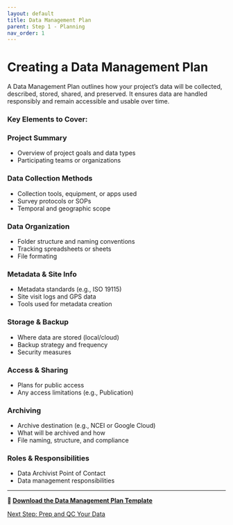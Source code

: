 ```yaml
---
layout: default
title: Data Management Plan
parent: Step 1 - Planning
nav_order: 1
---
```


# Creating a Data Management Plan

A Data Management Plan outlines how your project’s data will be collected, described, stored, shared, and preserved. It ensures data are handled responsibly and remain accessible and usable over time.

### Key Elements to Cover:


<div class="card-grid">

  <div class="card">
    <h3>Project Summary</h3>
    <ul>
      <li>Overview of project goals and data types</li>
      <li>Participating teams or organizations</li>
    </ul>
  </div>

  <div class="card">
    <h3>Data Collection Methods</h3>
    <ul>
      <li>Collection tools, equipment, or apps used</li>
      <li>Survey protocols or SOPs</li>
      <li>Temporal and geographic scope</li>
    </ul>
  </div>

  <div class="card">
    <h3>Data Organization</h3>
    <ul>
      <li>Folder structure and naming conventions</li>
      <li>Tracking spreadsheets or sheets</li>
      <li>File formating</li>
    </ul>
  </div>

  <div class="card">
    <h3>Metadata & Site Info</h3>
    <ul>
      <li>Metadata standards (e.g., ISO 19115)</li>
      <li>Site visit logs and GPS data</li>
      <li>Tools used for metadata creation</li>
    </ul>
  </div>

  <div class="card">
    <h3>Storage & Backup</h3>
    <ul>
      <li>Where data are stored (local/cloud)</li>
      <li>Backup strategy and frequency</li>
      <li>Security measures</li>
    </ul>
  </div>

  <div class="card">
    <h3>Access & Sharing</h3>
    <ul>
      <li>Plans for public access</li>
      <li>Any access limitations (e.g., Publication)</li>
    </ul>
  </div>

  <div class="card">
    <h3>Archiving</h3>
    <ul>
      <li>Archive destination (e.g., NCEI or Google Cloud)</li>
      <li>What will be archived and how</li>
      <li>File naming, structure, and compliance</li>
    </ul>
  </div>

  <div class="card">
    <h3>Roles & Responsibilities</h3>
    <ul>
      <li>Data Archivist Point of Contact</li>
      <li>Data management responsibilities</li>
    </ul>
  </div>

</div>

<hr>

<p><strong>📄 <a href="https://your-template-link.com" target="_blank">Download the Data Management Plan Template</a></strong></p>

</a> <a href="{{ '/docs/Step-2-Prep-and-QC-Your-Data.html' | relative_url }}" class="btn btn-custom fs-6 mb-4 mb-md-0">
  Next Step: Prep and QC Your Data
</a>
